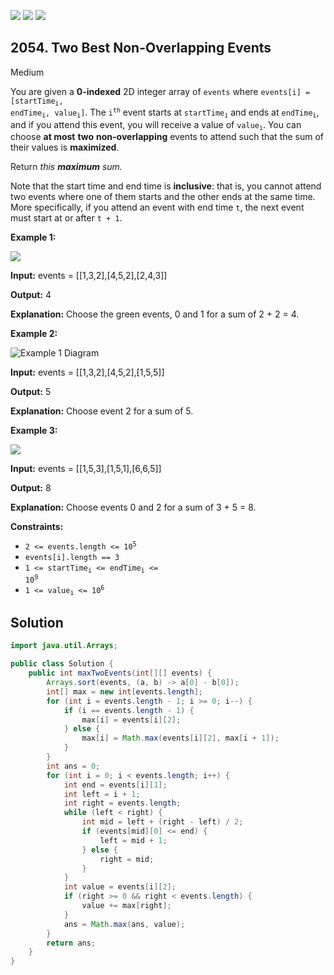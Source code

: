 [![](https://img.shields.io/github/stars/javadev/LeetCode-in-Java?label=Stars&style=flat-square)](https://github.com/javadev/LeetCode-in-Java)
[![](https://img.shields.io/github/forks/javadev/LeetCode-in-Java?label=Fork%20me%20on%20GitHub%20&style=flat-square)](https://github.com/javadev/LeetCode-in-Java/fork)
[![](https://img.shields.io/badge/-LeetCode%20in%20Kotlin-blue?style=flat-square)](https://github.com/javadev/LeetCode-in-Kotlin)

## 2054\. Two Best Non-Overlapping Events

Medium

You are given a **0-indexed** 2D integer array of `events` where <code>events[i] = [startTime<sub>i</sub>, endTime<sub>i</sub>, value<sub>i</sub>]</code>. The <code>i<sup>th</sup></code> event starts at <code>startTime<sub>i</sub></code> and ends at <code>endTime<sub>i</sub></code>, and if you attend this event, you will receive a value of <code>value<sub>i</sub></code>. You can choose **at most** **two** **non-overlapping** events to attend such that the sum of their values is **maximized**.

Return _this **maximum** sum._

Note that the start time and end time is **inclusive**: that is, you cannot attend two events where one of them starts and the other ends at the same time. More specifically, if you attend an event with end time `t`, the next event must start at or after `t + 1`.

**Example 1:**

![](https://assets.leetcode.com/uploads/2021/09/21/picture5.png)

**Input:** events = \[\[1,3,2],[4,5,2],[2,4,3]]

**Output:** 4

**Explanation:** Choose the green events, 0 and 1 for a sum of 2 + 2 = 4. 

**Example 2:**

![Example 1 Diagram](https://assets.leetcode.com/uploads/2021/09/21/picture1.png)

**Input:** events = \[\[1,3,2],[4,5,2],[1,5,5]]

**Output:** 5

**Explanation:** Choose event 2 for a sum of 5. 

**Example 3:**

![](https://assets.leetcode.com/uploads/2021/09/21/picture3.png)

**Input:** events = \[\[1,5,3],[1,5,1],[6,6,5]]

**Output:** 8

**Explanation:** Choose events 0 and 2 for a sum of 3 + 5 = 8.

**Constraints:**

*   <code>2 <= events.length <= 10<sup>5</sup></code>
*   `events[i].length == 3`
*   <code>1 <= startTime<sub>i</sub> <= endTime<sub>i</sub> <= 10<sup>9</sup></code>
*   <code>1 <= value<sub>i</sub> <= 10<sup>6</sup></code>

## Solution

```java
import java.util.Arrays;

public class Solution {
    public int maxTwoEvents(int[][] events) {
        Arrays.sort(events, (a, b) -> a[0] - b[0]);
        int[] max = new int[events.length];
        for (int i = events.length - 1; i >= 0; i--) {
            if (i == events.length - 1) {
                max[i] = events[i][2];
            } else {
                max[i] = Math.max(events[i][2], max[i + 1]);
            }
        }
        int ans = 0;
        for (int i = 0; i < events.length; i++) {
            int end = events[i][1];
            int left = i + 1;
            int right = events.length;
            while (left < right) {
                int mid = left + (right - left) / 2;
                if (events[mid][0] <= end) {
                    left = mid + 1;
                } else {
                    right = mid;
                }
            }
            int value = events[i][2];
            if (right >= 0 && right < events.length) {
                value += max[right];
            }
            ans = Math.max(ans, value);
        }
        return ans;
    }
}
```